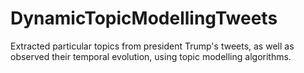 # DynamicTopicModellingTweets
Extracted particular topics from president Trump's tweets, as well as observed their temporal evolution, using topic modelling algorithms.
